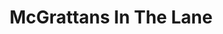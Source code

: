 ---
title: "McGrattans In The Lane"
address: "76 Fitzwilliam Lane, Dublin city cente, Co. Dublin, Dublin 2"
tel: "+353 (0)16 61 8808"
county: "Dublin"
category: "French Restaurants"
type: "Content"
lat: "53.338531494140625"
lng: "-6.251298427581787"
---